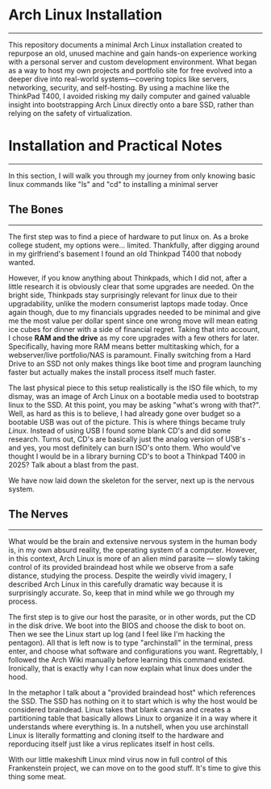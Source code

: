 # Arch Linux Installation
---
This repository documents a minimal Arch Linux installation created to repurpose an old, unused machine and gain hands-on experience working with a personal server and custom development environment. What began as a way to host my own projects and portfolio site for free evolved into a deeper dive into real-world systems—covering topics like servers, networking, security, and self-hosting.
By using a machine like the ThinkPad T400, I avoided risking my daily computer and gained valuable insight into bootstrapping Arch Linux directly onto a bare SSD, rather than relying on the safety of virtualization.

# Installation and Practical Notes
---
In this section, I will walk you through my journey from only knowing basic linux commands like "ls" and "cd" to installing a minimal server

## The Bones
---
The first step was to find a piece of hardware to put linux on. As a broke college student, my options were...  limited. Thankfully, after digging around in my girlfriend's basement I found an old Thinkpad T400 that nobody wanted.

However, if you know anything about Thinkpads, which I did not, after a little research it is obviously clear that some upgrades are needed. On the bright side, Thinkpads stay surprisingly relevant for linux due to their upgradability, unlike the modern consumerist laptops made today. Once again though, due to my financials upgrades needed to be minimal and give me the most value per dollar spent since one wrong move will mean eating ice cubes for dinner with a side of financial regret. Taking that into account, I chose **RAM and the drive** as my core upgrades with a few others for later. Specifically, having more RAM means better multitasking which, for a webserver/live portfolio/NAS is paramount. Finally switching from a Hard Drive to an SSD not only makes things like boot time and program launching faster but actually makes the install process itself much faster.

The last physical piece to this setup realistically is the ISO file which, to my dismay, was an image of Arch Linux on a bootable media used to bootstrap linux to the SSD. At this point, you may be asking "what's wrong with that?". Well, as hard as this is to believe, I had already gone over budget so a bootable USB was out of the picture. This is where things became truly *Linux*. Instead of using USB I found some blank CD's and did some research. Turns out, CD's are basically just the analog version of USB's - and yes, you most definitely can burn ISO's onto them. Who would've thought I would be in a library burning CD's to boot a Thinkpad T400 in 2025? Talk about a blast from the past.

We have now laid down the skeleton for the server, next up is the nervous system.

## The Nerves
---
What would be the brain and extensive nervous system in the human body is, in my own absurd reality, the operating system of a computer. However, in this context, Arch Linux is more of an alien mind parasite — slowly taking control of its provided braindead host while we observe from a safe distance, studying the process. Despite the weirdly vivid imagery, I described Arch Linux in this carefully dramatic way because it is surprisingly accurate. So, keep that in mind while we go through my process.

The first step is to give our host the parasite, or in other words, put the CD in the disk drive. We boot into the BIOS and choose the disk to boot on. Then we see the Linux start up log (and I feel like I'm hacking the pentagon). All that is left now is to type "archinstall" in the terminal, press enter, and choose what software and configurations you want. Regrettably, I followed the Arch Wiki manually before learning this command existed. Ironically, that is exactly why I can now explain what linux does under the hood.

In the metaphor I talk about a "provided braindead host" which references the SSD. The SSD has nothing on it to start which is why the host would be considered braindead. Linux takes that blank canvas and creates a partitioning table that basically allows Linux to organize it in a way where it understands where everything is. In a nutshell, when you use archinstall Linux is literally formatting and cloning itself to the hardware and reporducing itself just like a virus replicates itself in host cells.

With our little makeshift Linux mind virus now in full control of this Frankenstein project, we can move on to the good stuff. It's time to give this thing some meat.
